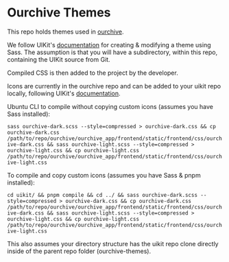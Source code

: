 # Ourchive Themes

This repo holds themes used in [ourchive](https://github.com/c-e-p/). 

We follow UIKit's [documentation](https://getuikit.com/docs/sass) for creating & modifying a theme using Sass. The assumption is that you will have a subdirectory, within this repo, containing the UIKit source from Git.

Compiled CSS is then added to the project by the developer.

Icons are currently in the ourchive repo and can be added to your uikit repo locally, following UIKit's [documentation](https://getuikit.com/docs/custom-icons). 

Ubuntu CLI to compile without copying custom icons (assumes you have Sass installed):

```sass ourchive-dark.scss --style=compressed > ourchive-dark.css && cp ourchive-dark.css /path/to/repo/ourchive/ourchive_app/frontend/static/frontend/css/ourchive-dark.css && sass ourchive-light.scss --style=compressed > ourchive-light.css && cp ourchive-light.css /path/to/repo/ourchive/ourchive_app/frontend/static/frontend/css/ourchive-light.css```

To compile and copy custom icons (assumes you have Sass & pnpm installed):

```cd uikit/ && pnpm compile && cd ../ && sass ourchive-dark.scss --style=compressed > ourchive-dark.css && cp ourchive-dark.css /path/to/repo/ourchive/ourchive_app/frontend/static/frontend/css/ourchive-dark.css && sass ourchive-light.scss --style=compressed > ourchive-light.css && cp ourchive-light.css /path/to/repo/ourchive/ourchive_app/frontend/static/frontend/css/ourchive-light.css```

This also assumes your directory structure has the uikit repo clone directly inside of the parent repo folder (ourchive-themes).
